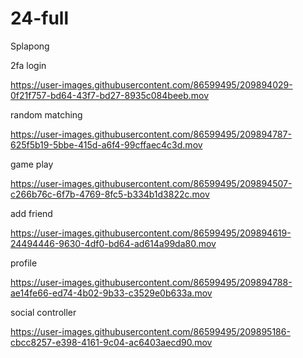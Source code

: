 # 24-full
Splapong

2fa login

https://user-images.githubusercontent.com/86599495/209894029-0f21f757-bd64-43f7-bd27-8935c084beeb.mov

random matching

https://user-images.githubusercontent.com/86599495/209894787-625f5b19-5bbe-415d-a6f4-99cffaec4c3d.mov

game play

https://user-images.githubusercontent.com/86599495/209894507-c266b76c-6f7b-4769-8fc5-b334b1d3822c.mov

add friend

https://user-images.githubusercontent.com/86599495/209894619-24494446-9630-4df0-bd64-ad614a99da80.mov

profile

https://user-images.githubusercontent.com/86599495/209894788-ae14fe66-ed74-4b02-9b33-c3529e0b633a.mov

social controller

https://user-images.githubusercontent.com/86599495/209895186-cbcc8257-e398-4161-9c04-ac6403aecd90.mov

